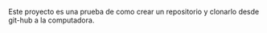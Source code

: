 Este proyecto es una prueba de como crear un repositorio y clonarlo desde git-hub a la computadora.
